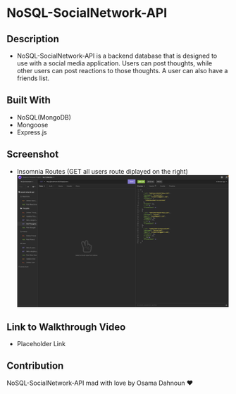 # NoSQL-SocialNetwork-API

## Description
* NoSQL-SocialNetwork-API is a backend database that is designed to use with a social media application. Users can post thoughts, while other users can post reactions to those thoughts. A user can also have a friends list. 

## Built With
* NoSQL(MongoDB)
* Mongoose
* Express.js

## Screenshot
* Insomnia Routes (GET all users route diplayed on the right)
![ScreenShot](./images/screenshot.png)

## Link to Walkthrough Video
* Placeholder Link

## Contribution
NoSQL-SocialNetwork-API mad with love by Osama Dahnoun ❤️